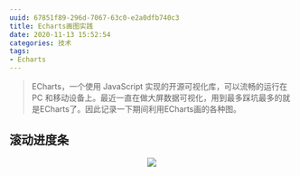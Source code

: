 ```yaml
---
uuid: 67851f89-296d-7067-63c0-e2a0dfb740c3
title: Echarts画图实践
date: 2020-11-13 15:52:54
categories: 技术
tags: 
- Echarts
---
```

> ECharts，一个使用 JavaScript 实现的开源可视化库，可以流畅的运行在 PC 和移动设备上。最近一直在做大屏数据可视化，用到最多踩坑最多的就是ECharts了。因此记录一下期间利用ECharts画的各种图。

## 滚动进度条
<div align=center>
    <img src="percent.gif" />
</div>